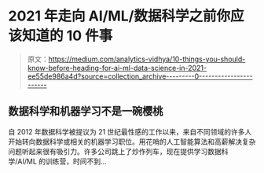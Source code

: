 # 2021 年走向 AI/ML/数据科学之前你应该知道的 10 件事

> 原文：<https://medium.com/analytics-vidhya/10-things-you-should-know-before-heading-for-ai-ml-data-science-in-2021-ee55de986a4d?source=collection_archive---------0----------------------->

## 数据科学和机器学习不是一碗樱桃

自 2012 年数据科学被提议为 21 世纪最性感的工作以来，来自不同领域的许多人开始转向数据科学或相关的机器学习职位。用花哨的人工智能算法和高薪解决复杂问题听起来很有吸引力。许多公司跳上了炒作列车，现在提供学习数据科学/AI/ML 的训练营，时间不到…